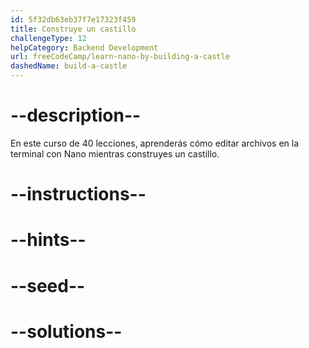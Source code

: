 ```yaml
---
id: 5f32db63eb37f7e17323f459
title: Construye un castillo
challengeType: 12
helpCategory: Backend Development
url: freeCodeCamp/learn-nano-by-building-a-castle
dashedName: build-a-castle
---
```


# --description--

En este curso de 40 lecciones, aprenderás cómo editar archivos en la terminal con Nano mientras construyes un castillo.

# --instructions--

# --hints--

# --seed--

# --solutions--

